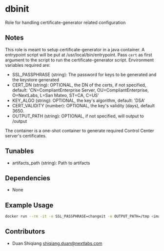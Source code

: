 # dbinit

Role for handling certificate-generator related configuration

## Notes

This role is meant to setup certificate-generator in a java container. A entrypoint script will be put at /usr/local/bin/entrypoint. Pass `cert` as first argument to the script to run the certificate-generator script. Environment variables required are:

* SSL_PASSPHRASE (string): The password for keys to be generated and the keystore generated
* CERT_DN (string): OPTIONAL, the DN of the certs, if not specified, default: 'CN=CompliantEnterprise Server, OU=CompliantEnterprise, O=NextLabs, L=San Mateo, ST=CA, C=US'
* KEY_ALGO (string): OPTIONAL, the key's algorithm, default: 'DSA'
* CERT_VALIDITY (number): OPTIONAL, the key's validity (days), default 3650.
* OUTPUT_PATH (string): OPTIONAL, if not specified, will output to /output

The container is a one-shot container to generate required Control Center server's certificates.

## Tunables

* artifacts_path (string): Path to artifacts

## Dependencies

* None

## Example Usage

```bash
docker run --rm -it -e SSL_PASSPHRASE=changeit -e OUTPUT_PATH=/tmp <image_name> cert
```

## Contributors

* Duan Shiqiang <shiqiang.duan@nextlabs.com>
